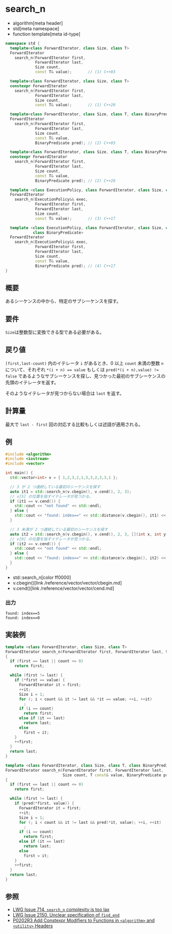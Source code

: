 # search_n
* algorithm[meta header]
* std[meta namespace]
* function template[meta id-type]

```cpp
namespace std {
  template<class ForwardIterator, class Size, class T>
  ForwardIterator
    search_n(ForwardIterator first,
             ForwardIterator last,
             Size count,
             const T& value);       // (1) C++03

  template<class ForwardIterator, class Size, class T>
  constexpr ForwardIterator
    search_n(ForwardIterator first,
             ForwardIterator last,
             Size count,
             const T& value);       // (1) C++20

  template<class ForwardIterator, class Size, class T, class BinaryPredicate>
  ForwardIterator
    search_n(ForwardIterator first,
             ForwardIterator last,
             Size count,
             const T& value,
             BinaryPredicate pred); // (2) C++03

  template<class ForwardIterator, class Size, class T, class BinaryPredicate>
  constexpr ForwardIterator
    search_n(ForwardIterator first,
             ForwardIterator last,
             Size count,
             const T& value,
             BinaryPredicate pred); // (2) C++20

  template <class ExecutionPolicy, class ForwardIterator, class Size, class T>
  ForwardIterator
    search_n(ExecutionPolicy&& exec,
             ForwardIterator first,
             ForwardIterator last,
             Size count,
             const T& value);       // (3) C++17

  template <class ExecutionPolicy, class ForwardIterator, class Size, class T,
            class BinaryPredicate>
  ForwardIterator
    search_n(ExecutionPolicy&& exec,
             ForwardIterator first,
             ForwardIterator last,
             Size count,
             const T& value,
             BinaryPredicate pred); // (4) C++17
}
```

## 概要
あるシーケンスの中から、特定のサブシーケンスを探す。


## 要件
`Size`は整数型に変換できる型である必要がある。


## 戻り値
`[first,last-count)` 内のイテレータ `i` があるとき、0 以上 `count` 未満の整数 `n` について、それぞれ `*(i + n) == value` もしくは `pred(*(i + n),value) != false` であるようなサブシーケンスを探し、見つかった最初のサブシーケンスの先頭のイテレータを返す。

そのようなイテレータが見つからない場合は `last` を返す。


## 計算量
最大で `last - first` 回の対応する比較もしくは述語が適用される。


## 例
```cpp example
#include <algorithm>
#include <iostream>
#include <vector>

int main() {
  std::vector<int> v = { 1,2,3,2,1,3,3,2,3,3,1 };

  // 3 が 2 つ連続している最初のシーケンスを探す
  auto it1 = std::search_n(v.cbegin(), v.cend(), 2, 3);
  // v[5] の位置を指すイテレータが見つかる。
  if (it1 == v.cend()) {
    std::cout << "not found" << std::endl;
  } else {
    std::cout << "found: index==" << std::distance(v.cbegin(), it1) << std::endl;
  }

  // 3 未満が 2 つ連続している最初のシーケンスを探す
  auto it2 = std::search_n(v.cbegin(), v.cend(), 2, 3, [](int x, int y) { return x < y; });
  // v[0] の位置を指すイテレータが見つかる。
  if (it2 == v.cend()) {
    std::cout << "not found" << std::endl;
  } else {
    std::cout << "found: index==" << std::distance(v.cbegin(), it2) << std::endl;
  }
}
```
* std::search_n[color ff0000]
* v.cbegin()[link /reference/vector/vector/cbegin.md]
* v.cend()[link /reference/vector/vector/cend.md]

### 出力
```
found: index==5
found: index==0
```


## 実装例
```cpp
template <class ForwardIterator, class Size, class T>
ForwardIterator search_n(ForwardIterator first, ForwardIterator last, Size count, T const& value)
{
  if (first == last || count <= 0)
    return first;

  while (first != last) {
    if (*first == value) {
      ForwardIterator it = first;
      ++it;
      Size i = 1;
      for (; i < count && it != last && *it == value; ++i, ++it)
        ;
      if (i == count)
        return first;
      else if (it == last)
        return last;
      else
        first = it;
    }
    ++first;
  }
  return last;
}

template <class ForwardIterator, class Size, class T, class BinaryPredicate>
ForwardIterator search_n(ForwardIterator first, ForwardIterator last,
                         Size count, T const& value, BinaryPredicate pred)
{
  if (first == last || count <= 0)
    return first;

  while (first != last) {
    if (pred(*first, value)) {
      ForwardIterator it = first;
      ++it;
      Size i = 1;
      for (; i < count && it != last && pred(*it, value); ++i, ++it)
        ;
      if (i == count)
        return first;
      else if (it == last)
        return last;
      else
        first = it;
    }
    ++first;
  }
  return last;
}
```


## 参照
- [LWG Issue 714. `search_n` complexity is too lax](http://www.open-std.org/jtc1/sc22/wg21/docs/lwg-defects.html#714)
- [LWG Issue 2150. Unclear specification of `find_end`](http://www.open-std.org/jtc1/sc22/wg21/docs/lwg-defects.html#2150)
- [P0202R3 Add Constexpr Modifiers to Functions in `<algorithm>` and `<utility>` Headers](http://www.open-std.org/jtc1/sc22/wg21/docs/papers/2017/p0202r3.html)

